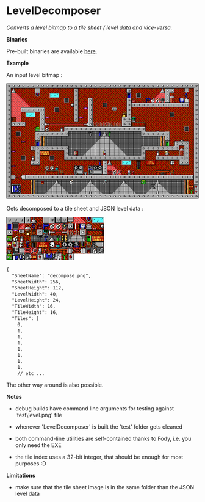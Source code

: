 LevelDecomposer
===============

*Converts a level bitmap to a tile sheet / level data and vice-versa.*

**Binaries**

Pre-built binaries are available [here](https://github.com/aybe/LevelDecomposer/releases).


**Example**

An input level bitmap :

![](https://raw.githubusercontent.com/aybe/LevelDecomposer/master/sample/example_recompose.png)

Gets decomposed to a tile sheet and JSON level data :

![](https://raw.githubusercontent.com/aybe/LevelDecomposer/master/sample/example_decompose.png)

```
{
  "SheetName": "decompose.png",
  "SheetWidth": 256,
  "SheetHeight": 112,
  "LevelWidth": 40,
  "LevelHeight": 24,
  "TileWidth": 16,
  "TileHeight": 16,
  "Tiles": [
    0,
    1,
    1,
    1,
    1,
    1,
    1,
    1,
    // etc ...
```

The other way around is also possible.

**Notes**

- debug builds have command line arguments for testing against 'test\level.png' file

- whenever 'LevelDecomposer' is built the 'test' folder gets cleaned

- both command-line utilities are self-contained thanks to Fody, i.e. you only need the EXE

- the tile index uses a 32-bit integer, that should be enough for most purposes :D

**Limitations**

- make sure that the tile sheet image is in the same folder than the JSON level data
